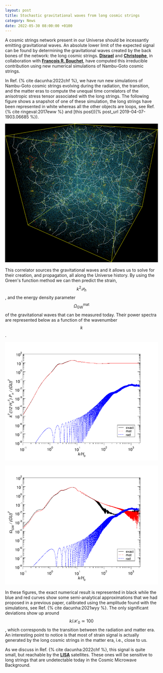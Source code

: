 ```yaml
---
layout: post
title: Stochastic gravitational waves from long cosmic strings
category: News
date: 2022-05-30 08:00:00 +0100
---
```


A cosmic strings network present in our Universe should be incessantly
emitting gravitational waves. An absolute lower limit of the expected
signal can be found by determining the gravitational waves created
by the back bones of the network: the long cosmic
strings. [**Disrael**](/members/dacunha.html) and [**Christophe**](/members/chris.html), in collaboration with
[**François R. Bouchet**](http://www2.iap.fr/users/bouchet/bouchet.html), have
computed this irreducible contribution using new numerical
simulations of Nambu-Goto cosmic strings.

In Ref. {% cite dacunha:2022chf %}, we have run new simulations of
Nambu-Goto cosmic strings evolving during the radiation, the
transition, and the matter eras to compute the unequal time
correlators of the anisotropic stress tensor associated with the long
strings. The following figure shows a snapshot of one of these
simulation, the long strings have been represented in white whereas
all the other objects are loops, see Ref. {% cite ringeval:2017eww %}
and [this post]({% post_url 2019-04-07-1903.06685 %}).

![nbsimu](/assets/images/2205.04349/snapshot_h063.png)

This correlator sources the gravitational waves and it allows us to
solve for their creation, and propagation, all along the Universe
history. By using the Green's function method we can then predict the
strain, $$k^2 \mathcal{P}_h$$, and the energy density parameter
$$\Omega_{\mathrm{GW}}^{\mathrm{mat}}$$ of the gravitational waves
that can be measured today. Their power spectra are represented below
as a function of the wavenumber $$k$$.

![k2calPh](/assets/images/2205.04349/k2calPh.png)

![OmegaGW](/assets/images/2205.04349/OmegaGW.png)

In these figures, the exact numerical result is represented in black
while the blue and red curves show some semi-analytical approximations
that we had proposed in a previous paper, calibrated using the
amplitude found with the simulations, see Ref. {% cite dacunha:2021wyy
%}. The only significant deviations show up around $$k/\mathcal{H}_0
\simeq 100$$, which corresponds to the transition between the
radiation and matter era. An interesting point to notice is that most
of strain signal is actually generated by the long cosmic strings in
the matter era, i.e., close to us.

As we discuss in Ref. {% cite dacunha:2022chf %}, this signal is quite
small, but reachable by the
[**LISA**](https://en.wikipedia.org/wiki/Laser_Interferometer_Space_Antenna)
satellites. These ones will be sensitive to long strings that are
undetectable today in the Cosmic Microwave Background.